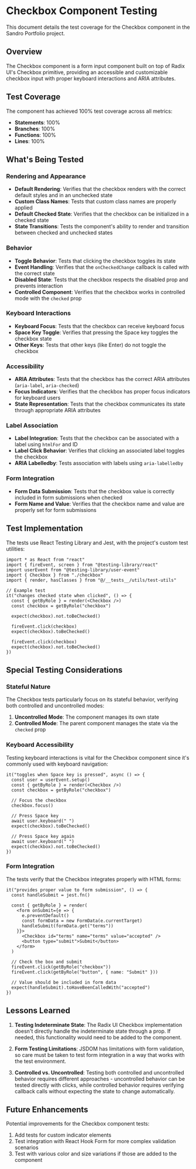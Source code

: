 # Checkbox Component Testing

This document details the test coverage for the Checkbox component in the Sandro Portfolio project.

## Overview

The Checkbox component is a form input component built on top of Radix UI's Checkbox primitive, providing an accessible and customizable checkbox input with proper keyboard interactions and ARIA attributes.

## Test Coverage

The component has achieved 100% test coverage across all metrics:
- **Statements**: 100%
- **Branches**: 100%
- **Functions**: 100%
- **Lines**: 100%

## What's Being Tested

### Rendering and Appearance

- **Default Rendering**: Verifies that the checkbox renders with the correct default styles and in an unchecked state
- **Custom Class Names**: Tests that custom class names are properly applied
- **Default Checked State**: Verifies that the checkbox can be initialized in a checked state
- **State Transitions**: Tests the component's ability to render and transition between checked and unchecked states

### Behavior

- **Toggle Behavior**: Tests that clicking the checkbox toggles its state
- **Event Handling**: Verifies that the `onCheckedChange` callback is called with the correct state
- **Disabled State**: Tests that the checkbox respects the disabled prop and prevents interaction
- **Controlled Component**: Verifies that the checkbox works in controlled mode with the `checked` prop

### Keyboard Interactions

- **Keyboard Focus**: Tests that the checkbox can receive keyboard focus
- **Space Key Toggle**: Verifies that pressing the Space key toggles the checkbox state
- **Other Keys**: Tests that other keys (like Enter) do not toggle the checkbox

### Accessibility

- **ARIA Attributes**: Tests that the checkbox has the correct ARIA attributes (`aria-label`, `aria-checked`)
- **Focus Indicators**: Verifies that the checkbox has proper focus indicators for keyboard users
- **State Representation**: Tests that the checkbox communicates its state through appropriate ARIA attributes

### Label Association

- **Label Integration**: Tests that the checkbox can be associated with a label using `htmlFor` and ID
- **Label Click Behavior**: Verifies that clicking an associated label toggles the checkbox
- **ARIA Labelledby**: Tests association with labels using `aria-labelledby`

### Form Integration

- **Form Data Submission**: Tests that the checkbox value is correctly included in form submissions when checked
- **Form Name and Value**: Verifies that the checkbox name and value are properly set for form submissions

## Test Implementation

The tests use React Testing Library and Jest, with the project's custom test utilities:

```tsx
import * as React from "react"
import { fireEvent, screen } from "@testing-library/react"
import userEvent from "@testing-library/user-event"
import { Checkbox } from "./checkbox"
import { render, hasClasses } from "@/__tests__/utils/test-utils"

// Example test
it("changes checked state when clicked", () => {
  const { getByRole } = render(<Checkbox />)
  const checkbox = getByRole("checkbox")
  
  expect(checkbox).not.toBeChecked()
  
  fireEvent.click(checkbox)
  expect(checkbox).toBeChecked()
  
  fireEvent.click(checkbox)
  expect(checkbox).not.toBeChecked()
})
```

## Special Testing Considerations

### Stateful Nature

The Checkbox tests particularly focus on its stateful behavior, verifying both controlled and uncontrolled modes:

1. **Uncontrolled Mode**: The component manages its own state
2. **Controlled Mode**: The parent component manages the state via the `checked` prop

### Keyboard Accessibility

Testing keyboard interactions is vital for the Checkbox component since it's commonly used with keyboard navigation:

```tsx
it("toggles when Space key is pressed", async () => {
  const user = userEvent.setup()
  const { getByRole } = render(<Checkbox />)
  const checkbox = getByRole("checkbox")
  
  // Focus the checkbox
  checkbox.focus()
  
  // Press Space key
  await user.keyboard(" ")
  expect(checkbox).toBeChecked()
  
  // Press Space key again
  await user.keyboard(" ")
  expect(checkbox).not.toBeChecked()
})
```

### Form Integration

The tests verify that the Checkbox integrates properly with HTML forms:

```tsx
it("provides proper value to form submission", () => {
  const handleSubmit = jest.fn()
  
  const { getByRole } = render(
    <form onSubmit={e => {
      e.preventDefault()
      const formData = new FormData(e.currentTarget)
      handleSubmit(formData.get("terms"))
    }}>
      <Checkbox id="terms" name="terms" value="accepted" />
      <button type="submit">Submit</button>
    </form>
  )
  
  // Check the box and submit
  fireEvent.click(getByRole("checkbox"))
  fireEvent.click(getByRole("button", { name: "Submit" }))
  
  // Value should be included in form data
  expect(handleSubmit).toHaveBeenCalledWith("accepted")
})
```

## Lessons Learned

1. **Testing Indeterminate State**: The Radix UI Checkbox implementation doesn't directly handle the indeterminate state through a prop. If needed, this functionality would need to be added to the component.

2. **Form Testing Limitations**: JSDOM has limitations with form validation, so care must be taken to test form integration in a way that works with the test environment.

3. **Controlled vs. Uncontrolled**: Testing both controlled and uncontrolled behavior requires different approaches - uncontrolled behavior can be tested directly with clicks, while controlled behavior requires verifying callback calls without expecting the state to change automatically.

## Future Enhancements

Potential improvements for the Checkbox component tests:

1. Add tests for custom indicator elements
2. Test integration with React Hook Form for more complex validation scenarios
3. Test with various color and size variations if those are added to the component 